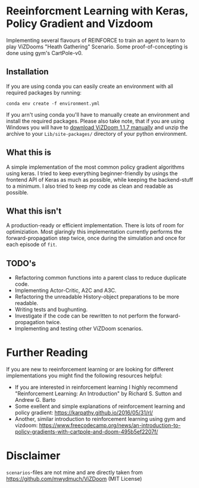 # Reeinforcment Learning with Keras, Policy Gradient and Vizdoom

Implementing several flavours of REINFORCE to train an agent to learn to play ViZDooms "Heath Gathering" Scenario. Some proof-of-concepting is done using gym's CartPole-v0.

## Installation

If you are using conda you can easily create an environment with all required packages by running:

`conda env create -f environment.yml`

If you arn't using conda you'll have to manually create an environment and install the required packages. Please also take note, that if you are using Windows you will have to [download ViZDoom 1.1.7 manually](https://github.com/mwydmuch/ViZDoom/releases) and unzip the archive to your `Lib/site-packages/` directory of your python environment.

## What this is

A simple implementation of the most common policy gradient algorithms using keras. I tried to keep everything beginner-friendly by usings the frontend API of Keras as much as possible, while keeping the backend-stuff to a minimum. I also tried to keep my code as clean and readable as possible.

## What this isn't

A production-ready or efficient implementation. There is lots of room for optimiziation. Most glaringly this implementation currently performs the forward-propagation step twice, once during the simulation and once for each episode of `fit`. 

## TODO's

* Refactoring common functions into a parent class to reduce duplicate code.
* Implementing Actor-Critic, A2C and A3C.
* Refactoring the unreadable History-object preparations to be more readable.
* Writing tests and bughunting.
* Investigate if the code can be rewritten to not perform the forward-propagation twice.
* Implementing and testing other ViZDoom scenarios.

# Further Reading

If you are new to reeinforcement learning or are looking for different implementations you might find the following resources helpful:

* If you are interested in reinforcement learning I highly recommend "Reinforcement Learning: An Introduction" by Richard S. Sutton and Andrew G. Barto
* Some exellent and simple explanations of reinforcement learning and policy gradient: https://karpathy.github.io/2016/05/31/rl/
* Another, similar introduction to reinforcement learning using gym and vizdoom: https://www.freecodecamp.org/news/an-introduction-to-policy-gradients-with-cartpole-and-doom-495b5ef2207f/

# Disclaimer

`scenarios`-files are not mine and are directly taken from https://github.com/mwydmuch/ViZDoom (MIT License)
